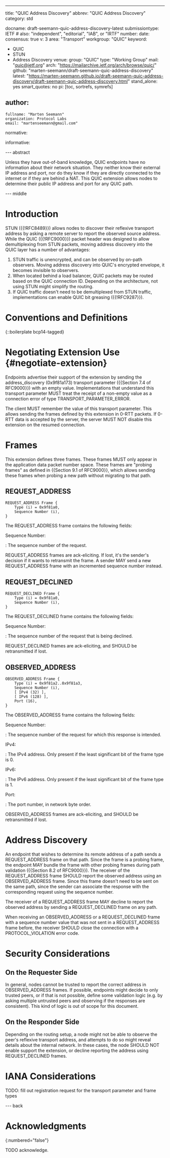 ---
title: "QUIC Address Discovery"
abbrev: "QUIC Address Discovery"
category: std

docname: draft-seemann-quic-address-discovery-latest
submissiontype: IETF  # also: "independent", "editorial", "IAB", or "IRTF"
number:
date:
consensus: true
v: 3
area: "Transport"
workgroup: "QUIC"
keyword:
 - QUIC
 - STUN
 - Address Discovery
venue:
  group: "QUIC"
  type: "Working Group"
  mail: "quic@ietf.org"
  arch: "https://mailarchive.ietf.org/arch/browse/quic/"
  github: "marten-seemann/draft-seemann-quic-address-discovery"
  latest: "https://marten-seemann.github.io/draft-seemann-quic-address-discovery/draft-seemann-quic-address-discovery.html"
stand_alone: yes
smart_quotes: no
pi: [toc, sortrefs, symrefs]

author:
 -
    fullname: "Marten Seemann"
    organization: Protocol Labs
    email: "martenseemann@gmail.com"

normative:

informative:


--- abstract

Unless they have out-of-band knowledge, QUIC endpoints have no information about
their network situation. They neither know their external IP address and port,
nor do they know if they are directly connected to the internet or if they are
behind a NAT. This QUIC extension allows nodes to determine their public IP
address and port for any QUIC path.


--- middle

# Introduction

STUN ({{!RFC8489}}) allows nodes to discover their reflexive transport address
by asking a remote server to report the observed source address. While the QUIC
({{!RFC9000}}) packet header was designed to allow demultiplexing from STUN
packets, moving address discovery into the QUIC layer has a number of
advantages:

1. STUN traffic is unencrypted, and can be observed by on-path observers. Moving
   address discovery into QUIC's encrypted envelope, it becomes invisible to
   observers.
2. When located behind a load balancer, QUIC packets may be routed based on the
   QUIC connection ID. Depending on the architecture, not using STUN might
   simplify the routing.
3. If QUIC traffic doesn't need to be demultiplexed from STUN traffic,
   implementations can enable QUIC bit greasing ({{!RFC9287}}).


# Conventions and Definitions

{::boilerplate bcp14-tagged}

# Negotiating Extension Use {#negotiate-extension}

Endpoints advertise their support of the extension by sending the
address_discovery (0x9f81a173) transport parameter ({{Section 7.4 of RFC9000}})
with an empty value. Implementations that understand this transport parameter
MUST treat the receipt of a non-empty value as a connection error of type
TRANSPORT_PARAMETER_ERROR.

The client MUST remember the value of this transport parameter. This allows
sending the frames defined by this extension in 0-RTT packets. If 0-RTT data is
accepted by the server, the server MUST NOT disable this extension on the
resumed connection.

# Frames

This extension defines three frames. These frames MUST only appear in the
application data packet number space. These frames are "probing frames" as
defined in {{Section 9.1 of RFC9000}}, which allows sending these frames when
probing a new path without migrating to that path.

## REQUEST_ADDRESS

~~~
REQUEST_ADDRESS Frame {
    Type (i) = 0x9f81a0,
    Sequence Number (i),
}
~~~

The REQUEST_ADDRESS frame contains the following fields:

Sequence Number:

: The sequence number of the request.

REQUEST_ADDRESS frames are ack-eliciting. If lost, it's the sender's decision if
it wants to retransmit the frame. A sender MAY send a new REQUEST_ADDRESS frame
with an incremented sequence number instead.

## REQUEST_DECLINED

~~~
REQUEST_DECLINED Frame {
    Type (i) = 0x9f81a0,
    Sequence Number (i),
}
~~~

The REQUEST_DECLINED frame contains the following fields:

Sequence Number:

: The sequence number of the request that is being declined.

REQUEST_DECLINED frames are ack-eliciting, and SHOULD be retransmitted if lost.

## OBSERVED_ADDRESS

~~~
OBSERVED_ADDRESS Frame {
    Type (i) = 0x9f81a2..0x9f81a3,
    Sequence Number (i),
    [ IPv4 (32) ],
    [ IPv6 (128) ],
    Port (16),
}
~~~

The OBSERVED_ADDRESS frame contains the following fields:

Sequence Number:

: The sequence number of the request for which this response is intended.

IPv4:

: The IPv4 address. Only present if the least significant bit of the frame type
  is 0.

IPv6:

: The IPv6 address. Only present if the least significant bit of the frame type
  is 1.

Port:

: The port number, in network byte order.

OBSERVED_ADDRESS frames are ack-eliciting, and SHOULD be retransmitted if lost.

# Address Discovery

An endpoint that wishes to determine its remote address of a path sends a
REQUEST_ADDRESS frame on that path. Since the frame is a probing frame, the
endpoint MAY bundle the frame with other probing frames during path validation
({{Section 8.2 of RFC9000}}). The receiver of the REQUEST_ADDRESS frame SHOULD
report the observed address using an OBSERVED_ADDRESS frame. Since this frame
doesn't need to be sent on the same path, since the sender can associate the
response with the corresponding request using the sequence number.

The receiver of a REQUEST_ADDRESS frame MAY decline to report the observed
address by sending a REQUEST_DECLINED frame on any path.

When receiving an OBSERVED_ADDRESS or a REQUEST_DECLINED frame with a sequence
number value that was not sent in a REQUEST_ADDRESS frame before, the receiver
SHOULD close the connection with a PROTOCOL_VIOLATION error code.

# Security Considerations

## On the Requester Side

In general, nodes cannot be trusted to report the correct address in
OBSERVED_ADDRESS frames. If possible, endpoints might decide to only trusted
peers, or if that is not possible, define some validation logic (e.g. by asking
multiple untrusted peers and observing if the responses are consistent).
This kind of logic is out of scope for this document.

## On the Responder Side

Depending on the routing setup, a node might not be able to observe the peer's
reflexive transport address, and attempts to do so might reveal details about
the internal network. In these cases, the node SHOULD NOT enable support the
extension, or decline reporting the address using REQUEST_DECLINED frames.

# IANA Considerations

TODO: fill out registration request for the transport parameter and frame types

--- back

# Acknowledgments
{:numbered="false"}

TODO acknowledge.
